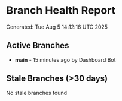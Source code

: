 # Branch Health Report
Generated: Tue Aug  5 14:12:16 UTC 2025

## Active Branches
- **main** - 15 minutes ago by Dashboard Bot

## Stale Branches (>30 days)
No stale branches found

